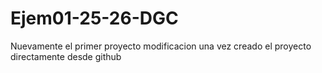 # Ejem01-25-26-DGC
Nuevamente el primer proyecto
modificacion una vez creado el proyecto directamente desde github
